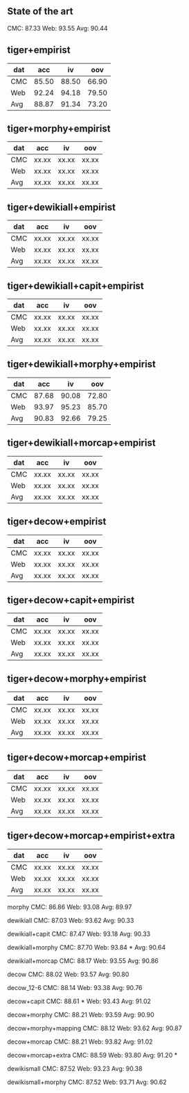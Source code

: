 ## State of the art ##

CMC: 87.33
Web: 93.55
Avg: 90.44

## tiger+empirist ##

| dat |  acc  |  iv   |  oov  |
|-----|-------|-------|-------|
| CMC | 85.50 | 88.50 | 66.90 |
| Web | 92.24 | 94.18 | 79.50 |
| Avg | 88.87 | 91.34 | 73.20 |

## tiger+morphy+empirist ##

| dat |  acc  |  iv   |  oov  |
|-----|-------|-------|-------|
| CMC | xx.xx | xx.xx | xx.xx |
| Web | xx.xx | xx.xx | xx.xx |
| Avg | xx.xx | xx.xx | xx.xx |

## tiger+dewikiall+empirist ##

| dat |  acc  |  iv   |  oov  |
|-----|-------|-------|-------|
| CMC | xx.xx | xx.xx | xx.xx |
| Web | xx.xx | xx.xx | xx.xx |
| Avg | xx.xx | xx.xx | xx.xx |

## tiger+dewikiall+capit+empirist ##

| dat |  acc  |  iv   |  oov  |
|-----|-------|-------|-------|
| CMC | xx.xx | xx.xx | xx.xx |
| Web | xx.xx | xx.xx | xx.xx |
| Avg | xx.xx | xx.xx | xx.xx |

## tiger+dewikiall+morphy+empirist ##

| dat |  acc  |  iv   |  oov  |
|-----|-------|-------|-------|
| CMC | 87.68 | 90.08 | 72.80 |
| Web | 93.97 | 95.23 | 85.70 |
| Avg | 90.83 | 92.66 | 79.25 |

## tiger+dewikiall+morcap+empirist ##

| dat |  acc  |  iv   |  oov  |
|-----|-------|-------|-------|
| CMC | xx.xx | xx.xx | xx.xx |
| Web | xx.xx | xx.xx | xx.xx |
| Avg | xx.xx | xx.xx | xx.xx |

## tiger+decow+empirist ##

| dat |  acc  |  iv   |  oov  |
|-----|-------|-------|-------|
| CMC | xx.xx | xx.xx | xx.xx |
| Web | xx.xx | xx.xx | xx.xx |
| Avg | xx.xx | xx.xx | xx.xx |

## tiger+decow+capit+empirist ##

| dat |  acc  |  iv   |  oov  |
|-----|-------|-------|-------|
| CMC | xx.xx | xx.xx | xx.xx |
| Web | xx.xx | xx.xx | xx.xx |
| Avg | xx.xx | xx.xx | xx.xx |

## tiger+decow+morphy+empirist ##

| dat |  acc  |  iv   |  oov  |
|-----|-------|-------|-------|
| CMC | xx.xx | xx.xx | xx.xx |
| Web | xx.xx | xx.xx | xx.xx |
| Avg | xx.xx | xx.xx | xx.xx |

## tiger+decow+morcap+empirist ##

| dat |  acc  |  iv   |  oov  |
|-----|-------|-------|-------|
| CMC | xx.xx | xx.xx | xx.xx |
| Web | xx.xx | xx.xx | xx.xx |
| Avg | xx.xx | xx.xx | xx.xx |

## tiger+decow+morcap+empirist+extra ##

| dat |  acc  |  iv   |  oov  |
|-----|-------|-------|-------|
| CMC | xx.xx | xx.xx | xx.xx |
| Web | xx.xx | xx.xx | xx.xx |
| Avg | xx.xx | xx.xx | xx.xx |



morphy
CMC: 86.86
Web: 93.08
Avg: 89.97

dewikiall
CMC: 87.03
Web: 93.62
Avg: 90.33

dewikiall+capit
CMC: 87.47
Web: 93.18
Avg: 90.33

dewikiall+morphy
CMC: 87.70
Web: 93.84 *
Avg: 90.64

dewikiall+morcap
CMC: 88.17
Web: 93.55
Avg: 90.86

decow
CMC: 88.02
Web: 93.57
Avg: 90.80

decow_12-6
CMC: 88.14
Web: 93.38
Avg: 90.76

decow+capit
CMC: 88.61 *
Web: 93.43
Avg: 91.02

decow+morphy
CMC: 88.21
Web: 93.59
Avg: 90.90

decow+morphy+mapping
CMC: 88.12
Web: 93.62
Avg: 90.87

decow+morcap
CMC: 88.21
Web: 93.82
Avg: 91.02

decow+morcap+extra
CMC: 88.59
Web: 93.80
Avg: 91.20 *

dewikismall
CMC: 87.52
Web: 93.23
Avg: 90.38

dewikismall+morphy
CMC: 87.52
Web: 93.71
Avg: 90.62
